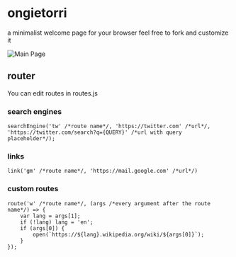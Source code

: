 # ongietorri

a minimalist welcome page for your browser
feel free to fork and customize it

![Main Page](https://i.imgur.com/AWZaiCO.png)

## router
You can edit routes in routes.js

### search engines

`searchEngine('tw' /*route name*/, 'https://twitter.com' /*url*/, 'https://twitter.com/search?q={QUERY}' /*url with query placeholder*/);`

### links

`link('gm' /*route name*/, 'https://mail.google.com' /*url*/)`

### custom routes
```
route('w' /*route name*/, (args /*every argument after the route name*/) => {
    var lang = args[1];
    if (!lang) lang = 'en';
    if (args[0]) {
        open(`https://${lang}.wikipedia.org/wiki/${args[0]}`);
    }
});
```
